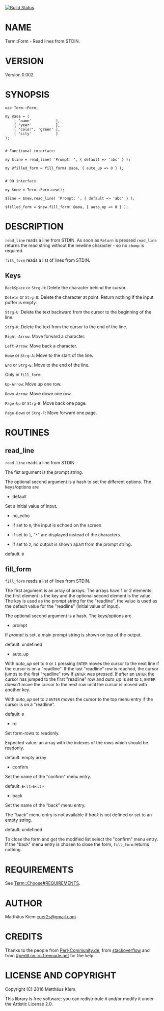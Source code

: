 [![Build Status](https://travis-ci.org/kuerbis/Term-Form-p6.svg?branch=master)](https://travis-ci.org/kuerbis/Term-Form-p6)

NAME
====

Term::Form - Read lines from STDIN.

VERSION
=======

Version 0.002

SYNOPSIS
========

    use Term::Form;

    my @aoa = (
        [ 'name'           ],
        [ 'year'           ],
        [ 'color', 'green' ],
        [ 'city'           ]
    );


    # Functional interface:

    my $line = read_line( 'Prompt: ', { default => 'abc' } );

    my @filled_form = fill_form( @aoa, { auto_up => 0 } );


    # OO interface:

    my $new = Term::Form.new();

    $line = $new.read_line( 'Prompt: ', { default => 'abc' } );

    $filled_form = $new.fill_form( @aoa, { auto_up => 0 } );

DESCRIPTION
===========

`read_line` reads a line from STDIN. As soon as `Return` is pressed `read_line` returns the read string without the newline character - so no `chomp` is required.

`fill_form` reads a list of lines from STDIN.

Keys
----

`BackSpace` or `Strg-H`: Delete the character behind the cursor.

`Delete` or `Strg-D`: Delete the character at point. Return nothing if the input puffer is empty.

`Strg-U`: Delete the text backward from the cursor to the beginning of the line.

`Strg-K`: Delete the text from the cursor to the end of the line.

`Right-Arrow`: Move forward a character.

`Left-Arrow`: Move back a character.

`Home` or `Strg-A`: Move to the start of the line.

`End` or `Strg-E`: Move to the end of the line.

Only in `fill_form`:

`Up-Arrow`: Move up one row.

`Down-Arrow`: Move down one row.

`Page-Up` or `Strg-B`: Move back one page.

`Page-Down` or `Strg-F`: Move forward one page.

ROUTINES
========

read_line
---------

`read_line` reads a line from STDIN.

The fist argument is the prompt string.

The optional second argument is a hash to set the different options. The keys/options are

  * default

Set a initial value of input.

  * no_echo

- if set to `0`, the input is echoed on the screen.

- if set to `1`, "`*`" are displayed instead of the characters.

- if set to `2`, no output is shown apart from the prompt string.

default: `0`

fill_form
---------

`fill_form` reads a list of lines from STDIN.

The first argument is an array of arrays. The arrays have 1 or 2 elements: the first element is the key and the optional second element is the value. The key is used as the prompt string for the "readline", the value is used as the default value for the "readline" (initial value of input).

The optional second argument is a hash. The keys/options are

  * prompt

If *prompt* is set, a main prompt string is shown on top of the output.

default: undefined

  * auto_up

With *auto_up* set to `0` or `1` pressing `ENTER` moves the cursor to the next line if the cursor is on a "readline". If the last "readline" row is reached, the cursor jumps to the first "readline" row if `ENTER` was pressed. If after an `ENTER` the cursor has jumped to the first "readline" row and *auto_up* is set to `1`, `ENTER` doesn't move the cursor to the next row until the cursor is moved with another key.

With *auto_up* set to `2` `ENTER` moves the cursor to the top menu entry if the cursor is on a "readline".

default: `0`

  * ro

Set form-rows to readonly.

Expected value: an array with the indexes of the rows which should be readonly.

default: empty array

  * confirm

Set the name of the "confirm" menu entry.

default: `E<lt>E<lt>`

  * back

Set the name of the "back" menu entry.

The "back" menu entry is not available if *back* is not defined or set to an empty string.

default: undefined

To close the form and get the modified list select the "confirm" menu entry. If the "back" menu entry is chosen to close the form, `fill_form` returns nothing.

REQUIREMENTS
============

See [Term::Choose#REQUIREMENTS](Term::Choose#REQUIREMENTS).

AUTHOR
======

Matthäus Kiem <cuer2s@gmail.com>

CREDITS
=======

Thanks to the people from [Perl-Community.de](http://www.perl-community.de), from [stackoverflow](http://stackoverflow.com) and from [#perl6 on irc.freenode.net](irc://irc.freenode.net/#perl6) for the help.

LICENSE AND COPYRIGHT
=====================

Copyright (C) 2016 Matthäus Kiem.

This library is free software; you can redistribute it and/or modify it under the Artistic License 2.0.
